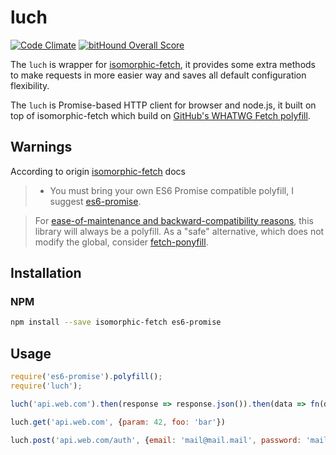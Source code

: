 # luch
[![Code Climate](https://codeclimate.com/github/surovv/luch/badges/gpa.svg)](https://codeclimate.com/github/surovv/luch) [![bitHound Overall Score](https://www.bithound.io/github/surovv/luch/badges/score.svg)](https://www.bithound.io/github/surovv/luch)

The `luch`  is wrapper for [isomorphic-fetch](https://github.com/matthew-andrews/isomorphic-fetch "isomorphic-fetch"), it provides some extra methods to make requests in more easier way and saves all default configuration flexibility.

The `luch` is Promise-based HTTP client for browser and node.js, it built on top of isomorphic-fetch which build on [GitHub's WHATWG Fetch polyfill](https://github.com/github/fetch).

## Warnings
According to origin [isomorphic-fetch](https://github.com/matthew-andrews/isomorphic-fetch "isomorphic-fetch") docs
>- You must bring your own ES6 Promise compatible polyfill, I suggest [es6-promise](https://github.com/jakearchibald/es6-promise).

>For [ease-of-maintenance and backward-compatibility reasons][why polyfill], this library will always be a polyfill. As a "safe" alternative, which does not modify the global, consider [fetch-ponyfill][].


[why polyfill]: https://github.com/matthew-andrews/isomorphic-fetch/issues/31#issuecomment-149668361
[fetch-ponyfill]: https://github.com/qubyte/fetch-ponyfill

## Installation

###  NPM

```sh
npm install --save isomorphic-fetch es6-promise
```

## Usage

```js
require('es6-promise').polyfill();
require('luch');

luch('api.web.com').then(response => response.json()).then(data => fn(data)).catch(err => errFn(err))

luch.get('api.web.com', {param: 42, foo: 'bar'})

luch.post('api.web.com/auth', {email: 'mail@mail.mail', password: 'mailmail!mail!!!!'})
```
